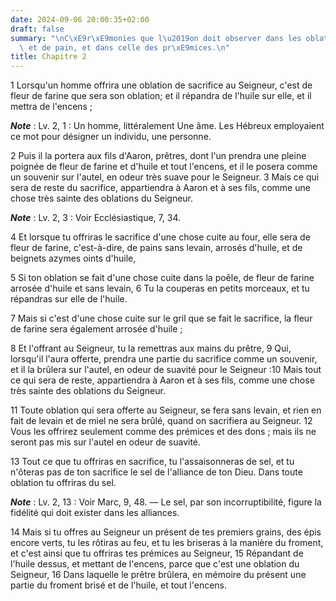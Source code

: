 ```yaml
---
date: 2024-09-06 20:00:35+02:00
draft: false
summary: "\nC\xE9r\xE9monies que l\u2019on doit observer dans les oblations de farine\
  \ et de pain, et dans celle des pr\xE9mices.\n"
title: Chapitre 2
---
```





1 Lorsqu'un homme offrira une oblation de sacrifice au Seigneur, c'est de fleur de farine que sera son oblation; et il répandra de l'huile sur elle, et il mettra de l'encens ;

***Note*** :  Lv. 2, 1 : Un homme, littéralement Une âme. Les Hébreux employaient ce mot pour désigner un individu, une personne.

2 Puis il la portera aux fils d'Aaron, prêtres, dont l'un prendra une pleine poignée de fleur de farine et d'huile et tout l'encens, et il le posera comme un souvenir sur l'autel, en odeur très suave pour le Seigneur. 3 Mais ce qui sera de reste du sacrifice, appartiendra à Aaron et à ses fils, comme une chose très sainte des oblations du Seigneur.

***Note*** :  Lv. 2, 3 : Voir Ecclésiastique, 7, 34.


4 Et lorsque tu offriras le sacrifice d'une chose cuite au four, elle sera de fleur de farine, c'est-à-dire, de pains sans levain, arrosés d'huile, et de beignets azymes oints d'huile,


5 Si ton oblation se fait d'une chose cuite dans la poêle, de fleur de farine arrosée d'huile et sans levain, 6 Tu la couperas en petits morceaux, et tu répandras sur elle de l'huile.


7 Mais si c'est d'une chose cuite sur le gril que se fait le sacrifice, la fleur de farine sera également arrosée d'huile ;


8 Et l'offrant au Seigneur, tu la remettras aux mains du prêtre, 9 Qui, lorsqu'il l'aura offerte, prendra une partie du sacrifice comme un souvenir, et il la brûlera sur l'autel, en odeur de suavité pour le Seigneur :10 Mais tout ce qui sera de reste, appartiendra à Aaron et à ses fils, comme une chose très sainte des oblations du Seigneur.


11 Toute oblation qui sera offerte au Seigneur, se fera sans levain, et rien en fait de levain et de miel ne sera brûlé, quand on sacrifiera au Seigneur. 12 Vous les offrirez seulement comme des prémices et des dons ; mais ils ne seront pas mis sur l'autel en odeur de suavité.


13 Tout ce que tu offriras en sacrifice, tu l'assaisonneras de sel, et tu n'ôteras pas de ton sacrifice le sel de l'alliance de ton Dieu. Dans toute oblation tu offriras du sel.

***Note*** :  Lv. 2, 13 : Voir Marc, 9, 48. ― Le sel, par son incorruptibilité, figure la fidélité qui doit exister dans les alliances.


14 Mais si tu offres au Seigneur un présent de tes premiers grains, des épis encore verts, tu les rôtiras au feu, et tu les briseras à la manière du froment, et c'est ainsi que tu offriras tes prémices au Seigneur, 15 Répandant de l'huile dessus, et mettant de l'encens, parce que c'est une oblation du Seigneur, 16 Dans laquelle le prêtre brûlera, en mémoire du présent une partie du froment brisé et de l'huile, et tout l'encens.

